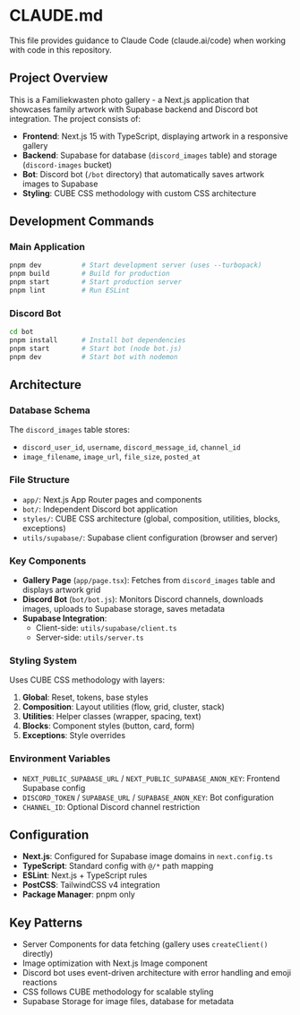 # CLAUDE.md

This file provides guidance to Claude Code (claude.ai/code) when working with code in this repository.

## Project Overview

This is a Familiekwasten photo gallery - a Next.js application that showcases family artwork with Supabase backend and Discord bot integration. The project consists of:

- **Frontend**: Next.js 15 with TypeScript, displaying artwork in a responsive gallery
- **Backend**: Supabase for database (`discord_images` table) and storage (`discord-images` bucket)
- **Bot**: Discord bot (`/bot` directory) that automatically saves artwork images to Supabase
- **Styling**: CUBE CSS methodology with custom CSS architecture

## Development Commands

### Main Application
```bash
pnpm dev          # Start development server (uses --turbopack)
pnpm build        # Build for production
pnpm start        # Start production server
pnpm lint         # Run ESLint
```

### Discord Bot
```bash
cd bot
pnpm install      # Install bot dependencies
pnpm start        # Start bot (node bot.js)
pnpm dev          # Start bot with nodemon
```

## Architecture

### Database Schema
The `discord_images` table stores:
- `discord_user_id`, `username`, `discord_message_id`, `channel_id`
- `image_filename`, `image_url`, `file_size`, `posted_at`

### File Structure
- `app/`: Next.js App Router pages and components
- `bot/`: Independent Discord bot application
- `styles/`: CUBE CSS architecture (global, composition, utilities, blocks, exceptions)
- `utils/supabase/`: Supabase client configuration (browser and server)

### Key Components
- **Gallery Page** (`app/page.tsx`): Fetches from `discord_images` table and displays artwork grid
- **Discord Bot** (`bot/bot.js`): Monitors Discord channels, downloads images, uploads to Supabase storage, saves metadata
- **Supabase Integration**: 
  - Client-side: `utils/supabase/client.ts`
  - Server-side: `utils/server.ts`

### Styling System
Uses CUBE CSS methodology with layers:
1. **Global**: Reset, tokens, base styles
2. **Composition**: Layout utilities (flow, grid, cluster, stack)
3. **Utilities**: Helper classes (wrapper, spacing, text)
4. **Blocks**: Component styles (button, card, form)
5. **Exceptions**: Style overrides

### Environment Variables
- `NEXT_PUBLIC_SUPABASE_URL` / `NEXT_PUBLIC_SUPABASE_ANON_KEY`: Frontend Supabase config
- `DISCORD_TOKEN` / `SUPABASE_URL` / `SUPABASE_ANON_KEY`: Bot configuration
- `CHANNEL_ID`: Optional Discord channel restriction

## Configuration

- **Next.js**: Configured for Supabase image domains in `next.config.ts`
- **TypeScript**: Standard config with `@/*` path mapping
- **ESLint**: Next.js + TypeScript rules
- **PostCSS**: TailwindCSS v4 integration
- **Package Manager**: pnpm only

## Key Patterns

- Server Components for data fetching (gallery uses `createClient()` directly)
- Image optimization with Next.js Image component
- Discord bot uses event-driven architecture with error handling and emoji reactions
- CSS follows CUBE methodology for scalable styling
- Supabase Storage for image files, database for metadata